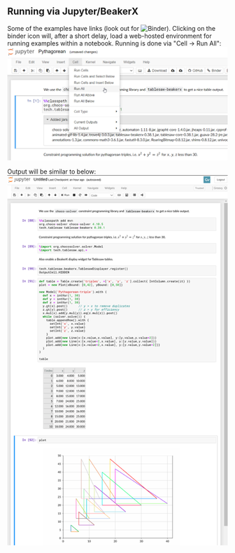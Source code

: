 ## Running via Jupyter/BeakerX

Some of the examples have links (look out for ![Binder](https://mybinder.org/badge_logo.svg)).
Clicking on the binder icon will, after a short delay, load a web-hosted environment for running examples within a notebook.
Running is done via "Cell -> Run All":
![BeakerX Run](images/BeakerXRun.png)
 
Output will be similar to below:
![BeakerX Result](images/BeakerX.png)
